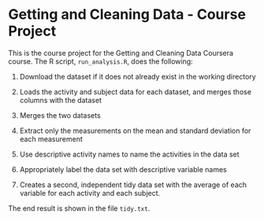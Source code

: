 # Getting and Cleaning Data - Course Project

This is the course project for the Getting and Cleaning Data Coursera course.
The R script, `run_analysis.R`, does the following:

1. Download the dataset if it does not already exist in the working directory
2. Loads the activity and subject data for each dataset, and merges those
   columns with the dataset
3. Merges the two datasets
4. Extract only the measurements on the mean and standard deviation for each measurement

5. Use descriptive activity names to name the activities in the data set

6. Appropriately label the data set with descriptive variable names

7. Creates a second, independent tidy data set with the average of each variable for each activity and each subject.

The end result is shown in the file `tidy.txt`.